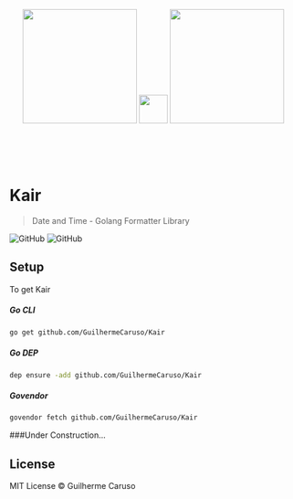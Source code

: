 
<p align="center" >
    <img style="width:200px" src ="https://i.imgur.com/gV7VB8r.png" />
    <img style="width:50px; margin-bottom:70px" src="http://pluspng.com/img-png/free-png-plus-sign-plus-sign-comments-980.png"/>
    <img style="width:200px" src="http://2.bp.blogspot.com/-vGwjqrDPw4E/Vi6MkOFhbUI/AAAAAAAAAy4/4RTo5gO6-jg/s1600/golang.sh-600x600.png"/>
    
</p>

# Kair
> Date and Time - Golang Formatter Library

![GitHub](https://img.shields.io/badge/license%20-MIT-green.svg?longCache=true&style=popout-square) ![GitHub](https://img.shields.io/badge/golang%20-v1.11-blue.svg?longCache=true&style=popout-square)

## Setup

To get Kair

##### Go CLI
```sh
go get github.com/GuilhermeCaruso/Kair
```
##### Go DEP
```sh
dep ensure -add github.com/GuilhermeCaruso/Kair
```
##### Govendor
```sh
govendor fetch github.com/GuilhermeCaruso/Kair
```

###Under Construction...

## License

MIT License © Guilherme Caruso
